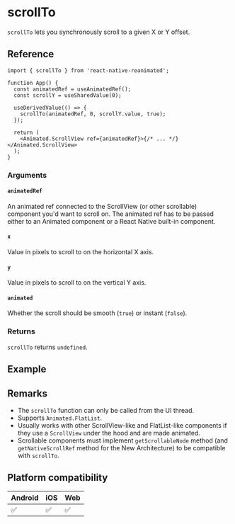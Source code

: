 # scrollTo

`scrollTo` lets you synchronously scroll to a given X or Y offset.

## Reference

```
import { scrollTo } from 'react-native-reanimated';

function App() {
  const animatedRef = useAnimatedRef();
  const scrollY = useSharedValue(0);

  useDerivedValue(() => {
    scrollTo(animatedRef, 0, scrollY.value, true);
  });

  return (
    <Animated.ScrollView ref={animatedRef}>{/* ... */}</Animated.ScrollView>
  );
}
```

### Arguments

#### `animatedRef`

An animated ref connected to the ScrollView (or other scrollable) component you'd want to scroll on. The animated ref has to be passed either to an Animated component or a React Native built-in component.

#### `x`

Value in pixels to scroll to on the horizontal X axis.

#### `y`

Value in pixels to scroll to on the vertical Y axis.

#### `animated`

Whether the scroll should be smooth (`true`) or instant (`false`).

### Returns

`scrollTo` returns `undefined`.

## Example

## Remarks

* The `scrollTo` function can only be called from the UI thread.
* Supports `Animated.FlatList`.
* Usually works with other ScrollView-like and FlatList-like components if they use a `ScrollView` under the hood and are made animated.
* Scrollable components must implement `getScrollableNode` method (and `getNativeScrollRef` method for the New Architecture) to be compatible with `scrollTo`.

## Platform compatibility

|Android|iOS|Web|
|-|-|-|
|✅|✅|✅|
